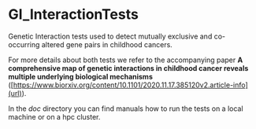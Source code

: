 # GI_InteractionTests
Genetic Interaction tests used to detect mutually exclusive and co-occurring altered gene pairs in childhood cancers.

For more details about both tests we refer to the accompanying paper **A comprehensive map of genetic interactions in childhood cancer reveals multiple underlying biological mechanisms** ([https://www.biorxiv.org/content/10.1101/2020.11.17.385120v2.article-info](url)).

In the *doc* directory you can find manuals how to run the tests on a local machine or on a hpc cluster.


